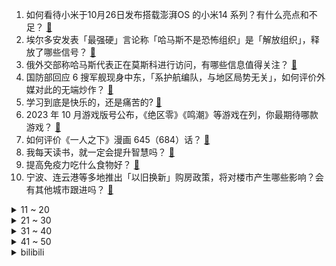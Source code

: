 1. 如何看待小米于10月26日发布搭载澎湃OS 的小米14 系列？有什么亮点和不足？ [:link:](https://www.zhihu.com/question/627903421)
2. 埃尔多安发表「最强硬」言论称「哈马斯不是恐怖组织」是「解放组织」，释放了哪些信号？ [:link:](https://www.zhihu.com/question/627901638)
3. 俄外交部称哈马斯代表正在莫斯科进行访问，有哪些信息值得关注？ [:link:](https://www.zhihu.com/question/627958005)
4. 国防部回应 6 搜军舰现身中东，「系护航编队，与地区局势无关」，如何评价外媒对此的无端炒作？ [:link:](https://www.zhihu.com/question/627911150)
5. 学习到底是快乐的，还是痛苦的? [:link:](https://www.zhihu.com/question/622489056)
6. 2023 年 10 月游戏版号公布，《绝区零》《鸣潮》等游戏在列，你最期待哪款游戏？ [:link:](https://www.zhihu.com/question/627929293)
7. 如何评价《一人之下》漫画 645（684）话？ [:link:](https://www.zhihu.com/question/627978294)
8. 我每天读书，就一定会提升智慧吗？ [:link:](https://www.zhihu.com/question/625996183)
9. 提高免疫力吃什么食物好？ [:link:](https://www.zhihu.com/question/576611274)
10. 宁波、连云港等多地推出「以旧换新」购房政策，将对楼市产生哪些影响？会有其他城市跟进吗？ [:link:](https://www.zhihu.com/question/627893275)
<details>
<summary>11 ~ 20</summary>

11. 李佳琦直播间「双十一」首日卖出 95 亿，相较去年减少一半，如何评价这一数据？直播带货行业将如何发展？ [:link:](https://www.zhihu.com/question/627874018)
12. S13 世界赛瑞士轮 WBG 2:0 淘汰MAD，如何评价这场比赛？ [:link:](https://www.zhihu.com/question/627922029)
13. 以军夜间对加沙地带发起一次大规模地面进攻，目前情况如何？巴以局势将如何发展？ [:link:](https://www.zhihu.com/question/627887198)
14. 如何评价23年Q3手机出货量情况：荣耀逆势增长至第一，苹果位列第三，小米持续垫底？ [:link:](https://www.zhihu.com/question/627909456)
15. 流浪猫在外面野惯了，领回家养，猫会不会觉得生活很无聊？ [:link:](https://www.zhihu.com/question/443817370)
16. 小杨哥、李佳琦频频登上热搜，「底价协议」是否存在？「最低价」就是垄断吗，直播行业该如何监管？ [:link:](https://www.zhihu.com/question/627882991)
17. iPhone 的护城河究竟是什么？ [:link:](https://www.zhihu.com/question/626391396)
18. 如何评价《崩坏：星穹铁道》托帕&账账角色PV——「专家教学」？ [:link:](https://www.zhihu.com/question/627883090)
19. 看到澎湃一篇文章很有感触，讲述了拼多多图书评论区下的人生百态，想问下有没有哪些书曾影响了你的人生轨迹？ [:link:](https://www.zhihu.com/question/627056532)
20. NBA 23-24新赛季，独行侠126:119马刺，文班亚马迎来首秀，你如何评价这场比赛和他的首秀？ [:link:](https://www.zhihu.com/question/627885920)
</details>
<details>
<summary>21 ~ 30</summary>

21. IMF 预测 2023 年日本 GDP 将被德国超越，跌至世界第 4，日本经济发展前景如何？ [:link:](https://www.zhihu.com/question/627736100)
22. 用人为发出的电去电击树木，得到的算是雷击木吗？ [:link:](https://www.zhihu.com/question/609146154)
23. 招聘时许诺高薪入职时却「缩水」，公司不遵守招聘时的薪资承诺该怎样维权？ [:link:](https://www.zhihu.com/question/622558901)
24. 为什么外星人入侵题材的科幻很多无脑社达，而忽视先进与落后文明之间社会组织的决定性差距？ [:link:](https://www.zhihu.com/question/624896580)
25. 神舟十七号载人飞船 26 日成功发射，此次发射有何重大意义？对此你有哪些祝福？ [:link:](https://www.zhihu.com/question/626800404)
26. 科技增加还是折损了体育魅力？ [:link:](https://www.zhihu.com/question/627539354)
27. 中日动漫现状如何? [:link:](https://www.zhihu.com/question/622464085)
28. 如何轻松拿捏「行政穿搭玄学」？茄克真能大大降低难度系数吗？ [:link:](https://www.zhihu.com/question/622203380)
29. 科幻作品中都有哪些奇特的星球？ [:link:](https://www.zhihu.com/question/627591578)
30. 为什么单机游戏的作者们往往不喜欢玩家使用修改器？ [:link:](https://www.zhihu.com/question/624833848)
</details>
<details>
<summary>31 ~ 40</summary>

31. 最可爱的小猫咪是啥样的？ [:link:](https://www.zhihu.com/question/365706942)
32. 如何看待米哈游新作「绝区零」过审版号？ [:link:](https://www.zhihu.com/question/627931178)
33. 今年双十一跟以往比起来有哪些亮点？有什么方法可以让我们购物更优惠？ [:link:](https://www.zhihu.com/question/627814257)
34. 扎克伯格称明年 AI 将成 Meta 最大投资领域，人力将向 AI 集中，如何看待该转变？元宇宙凉了？ [:link:](https://www.zhihu.com/question/627896312)
35. 新议长选出后，美众院通过「第一项」决议，支持以色列对哈马斯战争，释放了什么信号？ [:link:](https://www.zhihu.com/question/627861733)
36. 距离真正实现「去家务化」，到底还得走多远？ [:link:](https://www.zhihu.com/question/627032667)
37. 上班久了，你最大的感受是什么? [:link:](https://www.zhihu.com/question/627839341)
38. 新能源车是买车一时爽，一直用车一直爽吗？ [:link:](https://www.zhihu.com/question/623660640)
39. 零跑汽车卖身，获 Stellantis 15 亿欧元投资，零跑汽车这把稳了吗？ [:link:](https://www.zhihu.com/question/627875225)
40. DOTA2 Ti12 LGD 对阵 AR，本场比赛有哪些看点？ [:link:](https://www.zhihu.com/question/627148383)
</details>
<details>
<summary>41 ~ 50</summary>

41. 如何评价电视剧《田耕纪》的大结局? [:link:](https://www.zhihu.com/question/627822092)
42. 23-24 赛季 NBA，凯尔特人 108:104 尼克斯，塔图姆 34+11，如何评价本场比赛？ [:link:](https://www.zhihu.com/question/627869547)
43. 有哪些道理是你当了老师后才知道的？ [:link:](https://www.zhihu.com/question/366090311)
44. 2023 日本移动出行展（原东京车展）有什么值得关注的新品？ [:link:](https://www.zhihu.com/question/625596508)
45. 双十一购物节，打算给我侄子买个手机作为生日礼物，今年的安卓阵营里有哪些高性价手机值得入手？ [:link:](https://www.zhihu.com/question/627770504)
46. 你在生活中见过的最牛的对联是什么？ [:link:](https://www.zhihu.com/question/556198390)
47. 通勤的化妆包里应该带什么最精简？什么样的彩妆产品可以实现一物多用？ [:link:](https://www.zhihu.com/question/625769723)
48. 国内小家电市场的崛起，意味着国内的消费升级还是降级？ [:link:](https://www.zhihu.com/question/627881608)
49. 电影《河边的错误》的结局是什么意思？ [:link:](https://www.zhihu.com/question/627484495)
50. 大家有感觉特别美的诗句分享吗？ [:link:](https://www.zhihu.com/question/627402008)
</details><details>
<summary>bilibili</summary>

</details>